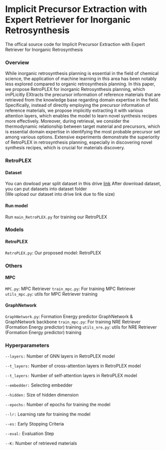 # Implicit Precursor Extraction with Expert Retriever for Inorganic Retrosynthesis

The offical source code for Implicit Precursor Extraction with Expert Retriever for Inorganic Retrosynthesis
 
### Overview
While inorganic retrosynthesis planning is essential in the field of chemical science, the application of machine learning in this area has been notably less explored compared to organic retrosynthesis planning. In this paper, we propose RetroPLEX for inorganic Retrosynthesis planning, which imPLicitly EXtracts the precursor information of reference materials that are retrieved from the knowledge base regarding domain expertise in the field. Specifically, instead of directly employing the precursor information of reference materials, we propose implicitly extracting it with various attention layers, which enables the model to learn novel synthesis recipes more effectively. Moreover, during retrieval, we consider the thermodynamic relationship between target material and precursors, which is essential domain expertise in identifying the most probable precursor set among various options. Extensive experiments demonstrate the superiority of RetroPLEX in
retrosynthesis planning, especially in discovering novel synthesis recipes, which is crucial for materials discovery.

### RetroPLEX
#### Dataset
You can dowload year split dataset in this drive [link](https://drive.google.com/drive/folders/1hDCVjT50au_f5fVeZxF_4U2nF6GmhO74?usp=sharing)
After download dataset, you can put datasets into dataset folder  
(We upload our dataset into drive link due to file size)

#### Run model
Run `main_RetroPLEX.py` for training our RetroPLEX

### Models
#### RetroPLEX
`RetroPLEX.py`: Our proposed model: RetroPLEX


### Others
#### MPC
`MPC.py`: MPC Retriever
`train_mpc.py`: For training MPC Retriever
`utils_mpc.py`: utils for MPC Retriever training

#### GraphNetwork
`GraphNetwork.py`: Formation Energy predictor GraphNetwork & GraphNetwork backbone
`train_mpc.py`: For training NRE Retriever (Formation Energy predictor) training
`utils_nre.py`: utils for NRE Retriever (Formation Energy predictor) training

### Hyperparameters  

`--layers:` Number of GNN layers in RetroPLEX model  

`--t_layers:` Number of cross-attention layers in RetroPLEX model  

`--t_layers:` Number of self-attention layers in RetroPLEX model  

`--embedder:` Selecting embedder   

`--hidden:` Size of hidden dimension

`--epochs:`  Number of epochs for training the model

`--lr:` Learning rate for training the model  

`--es:` Early Stopping Criteria  

`--eval:` Evaluation Step  

`--K:` Number of retrieved materials
